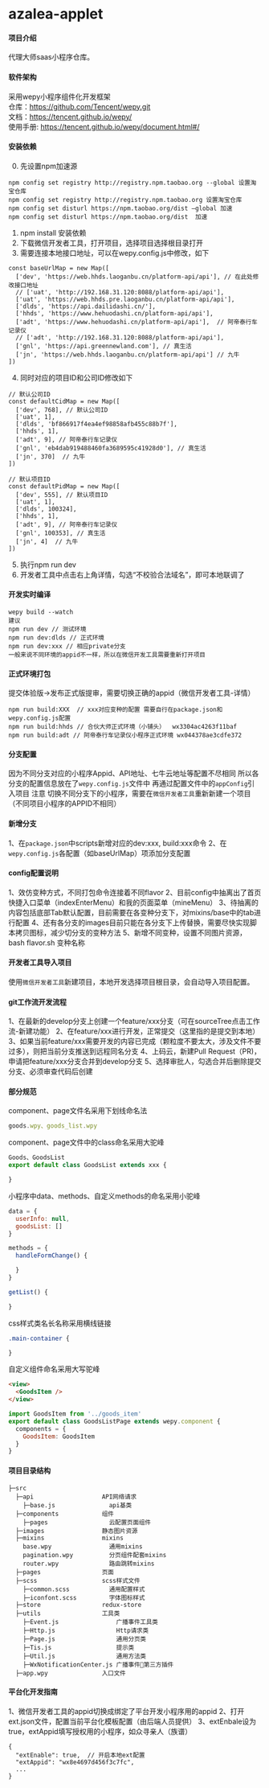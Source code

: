 # azalea-applet

#### 项目介绍
代理大师saas小程序仓库。

#### 软件架构
采用wepy小程序组件化开发框架<br/>
仓库：https://github.com/Tencent/wepy.git<br/>
文档：https://tencent.github.io/wepy/<br/>
使用手册: https://tencent.github.io/wepy/document.html#/<br/>


#### 安装依赖
0. 先设置npm加速源
```
npm config set registry http://registry.npm.taobao.org --global 设置淘宝仓库
npm config set registry http://registry.npm.taobao.org 设置淘宝仓库
npm config set disturl https://npm.taobao.org/dist —global 加速
npm config set disturl https://npm.taobao.org/dist  加速
```
1. npm install 安装依赖
2. 下载微信开发者工具，打开项目，选择项目选择根目录打开
3. 需要连接本地接口地址，可以在wepy.config.js中修改，如下
```
const baseUrlMap = new Map([
  ['dev', 'https://web.hhds.laoganbu.cn/platform-api/api'], // 在此处修改接口地址
  // ['uat', 'http://192.168.31.120:8088/platform-api/api'],
  ['uat', 'https://web.hhds.pre.laoganbu.cn/platform-api/api'],
  ['dlds', 'https://api.dailidashi.cn/'],
  ['hhds', 'https://www.hehuodashi.cn/platform-api/api'],
  ['adt', 'https://www.hehuodashi.cn/platform-api/api'],  // 阿帝泰行车记录仪
  // ['adt', 'http://192.168.31.120:8088/platform-api/api'],
  ['gnl', 'https://api.greennewland.com'], // 真生活
  ['jn', 'https://web.hhds.laoganbu.cn/platform-api/api'] // 九牛
])
```
4. 同时对应的项目ID和公司ID修改如下
```
// 默认公司ID
const defaultCidMap = new Map([
  ['dev', 768], // 默认公司ID
  ['uat', 1],
  ['dlds', 'bf866917f4ea4ef98858afb455c88b7f'],
  ['hhds', 1],
  ['adt', 9], // 阿帝泰行车记录仪
  ['gnl', 'eb4dab919488460fa3689595c41928d0'], // 真生活
  ['jn', 370]  // 九牛
])

// 默认项目ID
const defaultPidMap = new Map([
  ['dev', 555], // 默认项目ID
  ['uat', 1],
  ['dlds', 100324],
  ['hhds', 1],
  ['adt', 9], // 阿帝泰行车记录仪
  ['gnl', 100353], // 真生活
  ['jn', 4]  // 九牛
])
```
5. 执行npm run dev
6. 开发者工具中点击右上角详情，勾选“不校验合法域名”，即可本地联调了

#### 开发实时编译

```console
wepy build --watch
建议
npm run dev // 测试环境
npm run dev:dlds // 正式环境
npm run dev:xxx // 相应private分支
一般来说不同环境的appid不一样，所以在微信开发工具需要重新打开项目
```

#### 正式环境打包

提交体验版->发布正式版提审，需要切换正确的appid（微信开发者工具-详情）
```console
npm run build:XXX  // xxx对应变种的配置 需要自行在package.json和wepy.config.js配置
npm run build:hhds // 合伙大师正式环境（小铺头）  wx3304ac4263f11baf
npm run build:adt // 阿帝泰行车记录仪小程序正式环境 wx044378ae3cdfe372
```

#### 分支配置

因为不同分支对应的小程序Appid、API地址、七牛云地址等配置不尽相同
所以各分支的配置信息放在了`wepy.config.js`文件中
再通过配置文件中的`appConfig`引入项目
注意
切换不同分支下的小程序，需要在`微信开发者工具`重新新建一个项目（不同项目小程序的APPID不相同）

#### 新增分支
1、在`package.json`中scripts新增对应的dev:xxx, build:xxx命令
2、在`wepy.config.js`各配置（如baseUrlMap）项添加分支配置

#### config配置说明
1、效仿变种方式，不同打包命令连接着不同flavor
2、目前config中抽离出了首页快捷入口菜单（indexEnterMenu）和我的页面菜单（mineMenu）
3、待抽离的内容包括底部Tab默认配置，目前需要在各变种分支下，对mixins/base中的tab进行配置
4、还有各分支的images目前只能在各分支下上传替换，需要尽快实现脚本拷贝图标，减少切分支的变种方法
5、新增不同变种，设置不同图片资源，bash flavor.sh 变种名称

#### 开发者工具导入项目

使用`微信开发者工具`新建项目，本地开发选择项目根目录，会自动导入项目配置。

#### git工作流开发流程
1、在最新的develop分支上创建一个feature/xxx分支（可在sourceTree点击工作流-新建功能）
2、在feature/xxx进行开发，正常提交（这里指的是提交到本地）
3、如果当前feature/xxx需要开发的内容已完成（颗粒度不要太大，涉及文件不要过多），则把当前分支推送到远程同名分支
4、上码云，新建Pull Request（PR)，申请把feature/xxx分支合并到develop分支
5、选择审批人，勾选合并后删除提交分支、必须审查代码后创建

#### 部分规范

component、page文件名采用下划线命名法
```javascript
goods.wpy、goods_list.wpy
```
component、page文件中的class命名采用大驼峰
```javascript
Goods、GoodsList
export default class GoodsList extends xxx {

}
```
小程序中data、methods、自定义methods的命名采用小驼峰
```javascript
data = {
  userInfo: null,
  goodsList: []
}

methods = {
  handleFormChange() {

  }
}

getList() {

}
```

css样式类名长名称采用横线链接
```css
.main-container {

}
```

自定义组件命名采用大写驼峰
```html
<view>
  <GoodsItem />
</view>
```
```javascript
import GoodsItem from '../goods_item'
export default class GoodsListPage extends wepy.component {
  components = {
    GoodsItem: GoodsItem
  }
}
```

#### 项目目录结构
```
├─src
  ├─api                   API网络请求
    ├─base.js               api基类
  ├─components            组件
    ├─pages                 云配置页面组件
  ├─images                静态图片资源
  ├─mixins                mixins
    base.wpy                通用mixins
    pagination.wpy          分页组件配套mixins
    router.wpy              路由跳转mixins
  ├─pages                 页面
  ├─scss                  scss样式文件
    ├─common.scss           通用配置样式
    ├─iconfont.scss         字体图标样式
  ├─store                 redux-store
  ├─utils                 工具类
    ├─Event.js                广播事件工具类
    ├─Http.js                 Http请求类
    ├─Page.js                 通用分页类
    ├─Tis.js                  提示类
    ├─Util.js                 通用方法类
    ├─WxNotificationCenter.js 广播事件第三方插件
  ├─app.wpy               入口文件
```
#### 平台化开发指南
1、微信开发者工具的appid切换成绑定了平台开发小程序用的appid
2、打开ext.json文件，配置当前平台化模板配置（由后端人员提供）
3、extEnbale设为true，extAppid填写授权用的小程序，如众寻亲人（族谱）
```
{
  "extEnable": true,  // 开启本地ext配置
  "extAppid": "wx8e4697d456f3c7fc",
  ...
}
```
